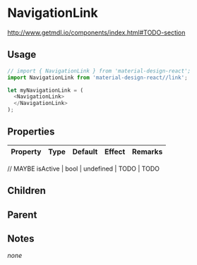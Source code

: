 # NavigationLink

http://www.getmdl.io/components/index.html#TODO-section


## Usage

```javascript
// import { NavigationLink } from 'material-design-react';
import NavigationLink from 'material-design-react//link';

let myNavigationLink = (
  <NavigationLink>
  </NavigationLink>
);
```



## Properties

Property | Type | Default | Effect | Remarks
-------- | -----| ------- | ------ | -------

// MAYBE
isActive | bool | undefined | TODO | TODO


## Children

## Parent

[](..//README.md)


## Notes

*none*
